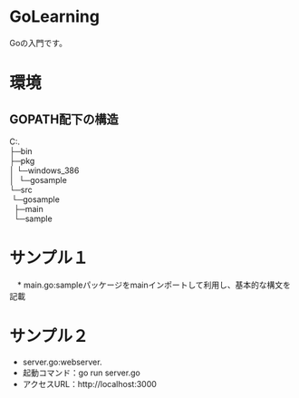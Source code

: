 # GoLearning
Goの入門です。

# 環境
## GOPATH配下の構造  
C:.  
├─bin  
├─pkg  
│&nbsp;└─windows_386  
│&nbsp;&nbsp;└─gosample  
└─src  
&nbsp;└─gosample  
&nbsp;&nbsp;├─main  
&nbsp;&nbsp;└─sample  

# サンプル１
　* main.go:sampleパッケージをmainインポートして利用し、基本的な構文を記載
# サンプル２
  * server.go:webserver.
  * 起動コマンド：go run server.go
  * アクセスURL：http://localhost:3000